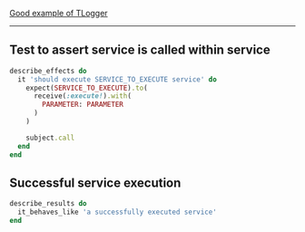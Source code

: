 [Good example of TLogger](https://github.com/SonderMindOrg/sonder-rails/blob/develop/services/sondermind_billing/lib/sondermind/billing/services/transfer/transfer.rb#L62-L94)

---

## Test to assert service is called within service

```rb
describe_effects do
  it 'should execute SERVICE_TO_EXECUTE service' do
    expect(SERVICE_TO_EXECUTE).to(
      receive(:execute!).with(
        PARAMETER: PARAMETER
      )
    )

    subject.call
  end
end
```

## Successful service execution

```rb
describe_results do
  it_behaves_like 'a successfully executed service'
end
```